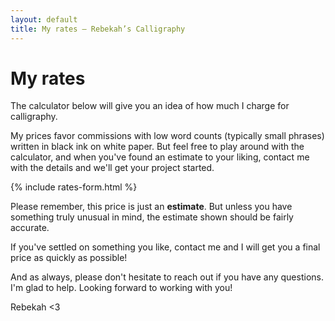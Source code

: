 ```yaml
---
layout: default
title: My rates — Rebekah’s Calligraphy
---
```

# My rates

The calculator below will give you an idea of how much I charge for calligraphy.

My prices favor commissions with low word counts (typically small phrases) written in black ink on white paper. But feel free to play around with the calculator, and when you've found an estimate to your liking, contact me with the details and we'll get your project started.

{% include rates-form.html %}

Please remember, this price is just an **estimate**. But unless you have something truly unusual in mind, the estimate shown should be fairly accurate.

If you've settled on something you like, contact me and I will get you a final price as quickly as possible! 

And as always, please don't hesitate to reach out if you have any questions. I'm glad to help. Looking forward to working with you!

Rebekah <3
